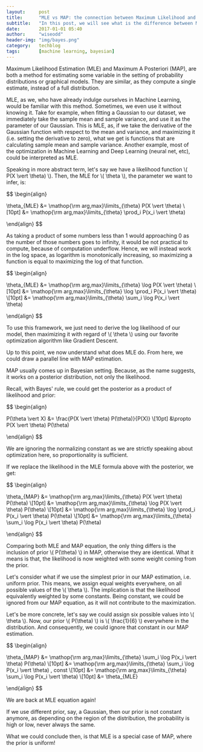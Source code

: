 ```yaml
---
layout:     post
title:      "MLE vs MAP: the connection between Maximum Likelihood and Maximum A Posteriori Estimation"
subtitle:   "In this post, we will see what is the difference between Maximum Likelihood Estimation (MLE) and Maximum A Posteriori (MAP)."
date:       2017-01-01 05:40
author:     "wiseodd"
header-img: "img/bayes.png"
category:   techblog
tags:       [machine learning, bayesian]
---
```


Maximum Likelihood Estimation (MLE) and Maximum A Posteriori (MAP), are both a method for estimating some variable in the setting of probability distributions or graphical models. They are similar, as they compute a single estimate, instead of a full distribution.

MLE, as we, who have already indulge ourselves in Machine Learning, would be familiar with this method. Sometimes, we even use it without knowing it. Take for example, when fitting a Gaussian to our dataset, we immediately take the sample mean and sample variance, and use it as the parameter of our Gaussian. This is MLE, as, if we take the derivative of the Gaussian function with respect to the mean and variance, and maximizing it (i.e. setting the derivative to zero), what we get is functions that are calculating sample mean and sample variance. Another example, most of the optimization in Machine Learning and Deep Learning (neural net, etc), could be interpreted as MLE.

Speaking in more abstract term, let's say we have a likelihood function \\( P(X \vert \theta) \\). Then, the MLE for \\( \theta \\), the parameter we want to infer, is:

$$ \begin{align}

\theta_{MLE} &= \mathop{\rm arg\,max}\limits_{\theta} P(X \vert \theta) \\[10pt]
             &= \mathop{\rm arg\,max}\limits_{\theta} \prod_i P(x_i \vert \theta)

\end{align} $$

As taking a product of some numbers less than 1 would approaching 0 as the number of those numbers goes to infinity, it would be not practical to compute, because of computation underflow. Hence, we will instead work in the log space, as logarithm is monotonically increasing, so maximizing a function is equal to maximizing the log of that function.

$$ \begin{align}

\theta_{MLE} &= \mathop{\rm arg\,max}\limits_{\theta} \log P(X \vert \theta) \\[10pt]
             &= \mathop{\rm arg\,max}\limits_{\theta} \log \prod_i P(x_i \vert \theta) \\[10pt]
             &= \mathop{\rm arg\,max}\limits_{\theta} \sum_i \log P(x_i \vert \theta)

\end{align} $$

To use this framework, we just need to derive the log likelihood of our model, then maximizing it with regard of \\( \theta \\) using our favorite optimization algorithm like Gradient Descent.

Up to this point, we now understand what does MLE do. From here, we could draw a parallel line with MAP estimation.

MAP usually comes up in Bayesian setting. Because, as the name suggests, it works on a posterior distribution, not only the likelihood.

Recall, with Bayes' rule, we could get the posterior as a product of likelihood and prior:

$$ \begin{align}

P(\theta \vert X) &= \frac{P(X \vert \theta) P(\theta)}{P(X)} \\[10pt]
                  &\propto P(X \vert \theta) P(\theta)

\end{align} $$

We are ignoring the normalizing constant as we are strictly speaking about optimization here, so proportionality is sufficient.

If we replace the likelihood in the MLE formula above with the posterior, we get:

$$ \begin{align}

\theta_{MAP} &= \mathop{\rm arg\,max}\limits_{\theta} P(X \vert \theta) P(\theta) \\[10pt]
             &= \mathop{\rm arg\,max}\limits_{\theta} \log P(X \vert \theta) P(\theta) \\[10pt]
             &= \mathop{\rm arg\,max}\limits_{\theta} \log \prod_i P(x_i \vert \theta) P(\theta) \\[10pt]
             &= \mathop{\rm arg\,max}\limits_{\theta} \sum_i \log P(x_i \vert \theta) P(\theta)

\end{align} $$

Comparing both MLE and MAP equation, the only thing differs is the inclusion of prior \\( P(\theta) \\) in MAP, otherwise they are identical. What it means is that, the likelihood is now weighted with some weight coming from the prior.

Let's consider what if we use the simplest prior in our MAP estimation, i.e. uniform prior. This means, we assign equal weights everywhere, on all possible values of the \\( \theta \\). The implication is that the likelihood equivalently weighted by some constants. Being constant, we could be ignored from our MAP equation, as it will not contribute to the maximization.

Let's be more concrete, let's say we could assign six possible values into \\( \theta \\). Now, our prior \\( P(\theta) \\) is \\( \frac{1}{6} \\) everywhere in the distribution. And consequently, we could ignore that constant in our MAP estimation.

$$ \begin{align}

\theta_{MAP} &= \mathop{\rm arg\,max}\limits_{\theta} \sum_i \log P(x_i \vert \theta) P(\theta) \\[10pt]
             &= \mathop{\rm arg\,max}\limits_{\theta} \sum_i \log P(x_i \vert \theta) \, const \\[10pt]
             &= \mathop{\rm arg\,max}\limits_{\theta} \sum_i \log P(x_i \vert \theta) \\[10pt]
             &= \theta_{MLE}

\end{align} $$

We are back at MLE equation again!

If we use different prior, say, a Gaussian, then our prior is not constant anymore, as depending on the region of the distribution, the probability is high or low, never always the same.

What we could conclude then, is that MLE is a special case of MAP, where the prior is uniform!

